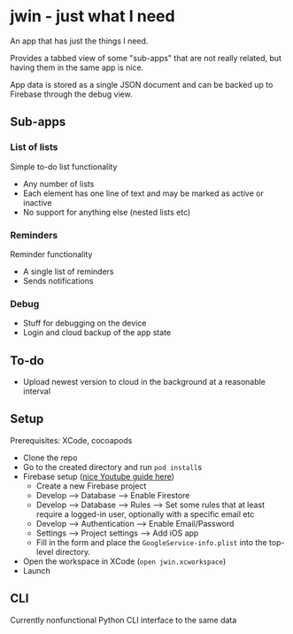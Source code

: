 #  jwin - just what I need

An app that has just the things I need.

Provides a tabbed view of some "sub-apps" that are not really related, but having them in the same app is nice.

App data is stored as a single JSON document and can be backed up to Firebase through the debug view.

## Sub-apps

### List of lists

Simple to-do list functionality

* Any number of lists
* Each element has one line of text and may be marked as active or inactive
* No support for anything else (nested lists etc)

### Reminders

Reminder functionality

* A single list of reminders
* Sends notifications

### Debug

* Stuff for debugging on the device
* Login and cloud backup of the app state

## To-do

* Upload newest version to cloud in the background at a reasonable interval

## Setup

Prerequisites: XCode, cocoapods

* Clone the repo
* Go to the created directory and run `pod install`s
* Firebase setup ([nice Youtube guide here](https://www.youtube.com/watch?v=P1cNScXGlVI))
    * Create a new Firebase project
    * Develop --> Database --> Enable Firestore
    * Develop --> Database --> Rules --> Set some rules that at least require a logged-in user, optionally with a specific email etc
    * Develop --> Authentication --> Enable Email/Password
    * Settings --> Project settings --> Add iOS app
    * Fill in the form and place the `GoogleService-info.plist` into the top-level directory.
* Open the workspace in XCode (`open jwin.xcworkspace`)
* Launch

## CLI

Currently nonfunctional Python CLI interface to the same data
